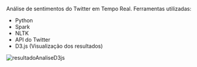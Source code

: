 Análise de sentimentos do Twitter em Tempo Real.
Ferramentas utilizadas:
- Python
- Spark
- NLTK 
- API do Twitter
- D3.js (Visualização dos resultados)

![resultadoAnaliseD3js](https://user-images.githubusercontent.com/42004781/104786014-a5846800-576a-11eb-9699-f0157fd707f0.png)
